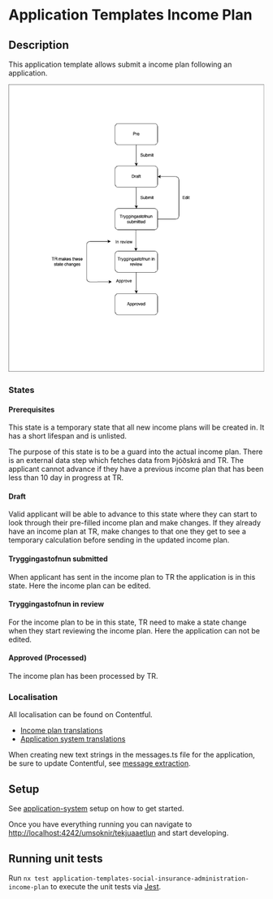 # Application Templates Income Plan

## Description

This application template allows submit a income plan following an application.

![](./assets/income-plan-flow-chart.png)

### States

#### Prerequisites

This state is a temporary state that all new income plans will be created in. It has a short lifespan and is unlisted.

The purpose of this state is to be a guard into the actual income plan. There is an external data step which fetches data from Þjóðskrá and TR. The applicant cannot advance if they have a previous income plan that has been less than 10 day in progress at TR.

#### Draft

Valid applicant will be able to advance to this state where they can start to look through their pre-filled income plan and make changes. If they already have an income plan at TR, make changes to that one they get to see a temporary calculation before sending in the updated income plan.

#### Tryggingastofnun submitted

When applicant has sent in the income plan to TR the application is in this state. Here the income plan can be edited.

#### Tryggingastofnun in review

For the income plan to be in this state, TR need to make a state change when they start reviewing the income plan. Here the application can not be edited.

#### Approved (Processed)

The income plan has been processed by TR.

### Localisation

All localisation can be found on Contentful.

- [Income plan translations](https://app.contentful.com/spaces/8k0h54kbe6bj/entries/ip.application)
- [Application system translations](https://app.contentful.com/spaces/8k0h54kbe6bj/entries/application.system)

When creating new text strings in the messages.ts file for the application, be sure to update Contentful, see [message extraction](../../../../localization/README.md#message-extraction).

## Setup

See [application-system](../../../../../apps/application-system/README.md) setup on how to get started.

Once you have everything running you can navigate to [http://localhost:4242/umsoknir/tekjuaaetlun](http://localhost:4242/umsoknir/tekjuaaetlun) and start developing.

## Running unit tests

Run `nx test application-templates-social-insurance-administration-income-plan` to execute the unit tests via [Jest](https://jestjs.io).

